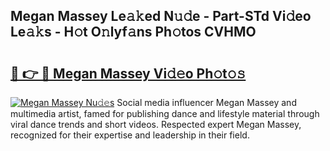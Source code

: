 ## Megan Massey Le𝚊𝚔ed N𝚞𝚍e - Part-STd Vi𝚍eo Le𝚊𝚔s - H𝚘t O𝚗lyf𝚊ns Ph𝚘tos CVHMO

# <h2><a href="http://hf8wbx7.feru.top/?c=Megan+Massey">🔗 👉 🔴 Megan Massey Vi𝚍𝚎o Ph𝚘t𝚘𝚜</a></h2>

[![Megan Massey Nu𝚍𝚎s](https://i.imgur.com/0TWrTi3.gif)](http://hf8wbx7.feru.top/?c=Megan+Massey)
Social media influencer Megan Massey and multimedia artist, famed for publishing dance and lifestyle material through viral dance trends and short videos. Respected expert Megan Massey, recognized for their expertise and leadership in their field. 
